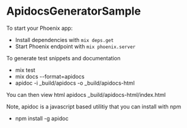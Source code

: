 # ApidocsGeneratorSample

To start your Phoenix app:

  * Install dependencies with `mix deps.get`
  * Start Phoenix endpoint with `mix phoenix.server`

To generate test snippets and documentation

  * mix test
  * mix docs --format=apidocs
  * apidoc -i _build/apidocs -o _build/apidocs-html
  
You can then view html apidocs _build/apidocs-html/index.html

Note, apidoc is a javascript based utilitiy that you can install with npm 

  * npm install -g apidoc

